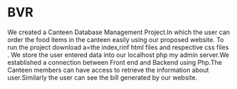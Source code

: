 # BVR
We created a Canteen Database Management Project.In which the user can order the food items in the canteen easily using our proposed website.
To run the project download a=the index,rinf html files and respective css files .
We store the user entered data into our localhost php my admin server.We established a connection between
Front end and Backend using Php.The Canteen members can have access to retrieve the information
about user.Similarly the user can see the bill generated by our website.
